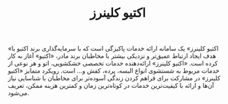 ﻿---
layout: post
title: اکتیو کلینرز
name_en: activecleaners
company_slug: activecleaners
logo: 
cover: 
company_count:
founded:
location: ""
total_review: 
total_interview: 
salary_avg: 
salary_min: 
salary_max: 
rate: 
view_count: 
industry: کامپیوتر، فناوری اطلاعات و اینترنت
city: تهران, تهران
size_en: S
size: 51-200 نفر
site: http://activecleaners.ir/
---

«اکتیو کلینرز» یک سامانه ارائه خدمات پاکیزگی است که با سرمایه‌گذاری برند اکتیو با هدف ایجاد ارتباط عمیق‌تر و نزدیکی بیشتر با مخاطبان برند مادر، «اکتیو» آغاز به کار کرده است. «اکتیو کلینرز» ارائه‌دهنده خدمات تخصصی خشکشویی، اتو و هر نوعی از خدمات مربوط به شستشوی انواع البسه، پرده، کفش و… است. رویکرد متمایز «اکتیو کلینرز» در مشارکت برای فراهم کردن زندگی آسوده‌تر برای مخاطبان با شناسایی نیاز آن‌ها و ارائه با کیفیت‌ترین خدمات در کوتاه‌ترین زمان و کمترین هزینه ممکن، تعریف می‌شود.
